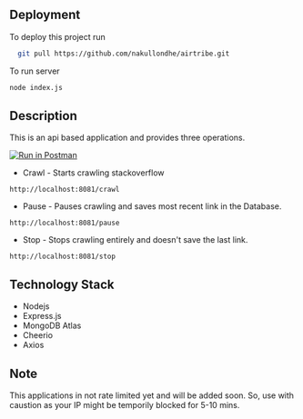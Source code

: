 
## Deployment

To deploy this project run

```bash
  git pull https://github.com/nakullondhe/airtribe.git
```

To run server

```bash
node index.js
```

## Description
This is an api based application and provides three operations.

[![Run in Postman](https://run.pstmn.io/button.svg)](https://app.getpostman.com/run-collection/802be9a412212cd0c6ce)

* Crawl -  Starts crawling stackoverflow
```
http://localhost:8081/crawl
```
* Pause - Pauses crawling and saves most recent link in the Database.
```
http://localhost:8081/pause
```
* Stop - Stops crawling entirely and doesn't save the last link.
```
http://localhost:8081/stop
```

## Technology Stack

* Nodejs
* Express.js
* MongoDB Atlas
* Cheerio
* Axios

## Note
This applications in not rate limited yet and will be added soon.
So, use with caustion as your IP might be temporily blocked for 5-10 mins.
